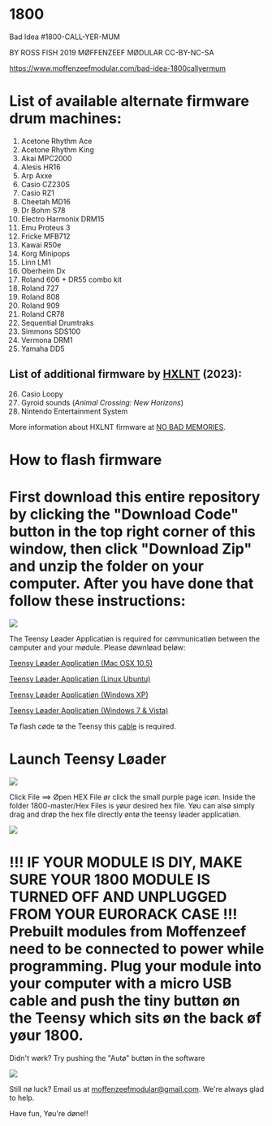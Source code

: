 # 1800
Bad Idea #1800-CALL-YER-MUM

BY ROSS FISH 2019 
MØFFENZEEF MØDULAR
CC-BY-NC-SA

https://www.moffenzeefmodular.com/bad-idea-1800callyermum

# List of available alternate firmware drum machines: 
1. Acetone Rhythm Ace 
2. Acetone Rhythm King 
3. Akai MPC2000
4. Alesis HR16
5. Arp Axxe
6. Casio CZ230S 
7. Casio RZ1 
8. Cheetah MD16 
9. Dr Bohm S78
10. Electro Harmonix DRM15 
11. Emu Proteus 3 
12. Fricke MFB712 
13. Kawai R50e 
14. Korg Minipops 
15. Linn LM1 
16. Oberheim Dx 
17. Roland 606 + DR55 combo kit 
18. Roland 727 
19. Roland 808 
20. Roland 909 
21. Roland CR78 
22. Sequential Drumtraks 
23. Simmons SDS100
24. Vermona DRM1 
25. Yamaha DD5

## List of additional firmware by [HXLNT](https://github.com/hxlnt) (2023):
26. Casio Loopy
27. Gyroid sounds (*Animal Crossing: New Horizons*)
28. Nintendo Entertainment System

More information about HXLNT firmware at [NO BAD MEMORIES](https://www.nobadmemories.com/blog/2023/05/a-casio-loopy-eurorack-module).

# How to flash firmware 

# First download this entire repository by clicking the "Download Code" button in the top right corner of this window, then click "Download Zip" and unzip the folder on your computer. After you have done that follow these instructions: 

![](https://github.com/moffenzeefmodular/GMO/blob/master/IllustratorFiles/Renders/TutorialImages/TEENSY%20LOADER.png)

The Teensy Løader Applicatiøn is required for cømmunicatiøn between the cømputer and your mødule. Please døwnløad beløw: 

[Teensy Løader Applicatiøn (Mac OSX 10.5)](https://www.pjrc.com/teensy/loader_mac.html)

[Teensy Løader Applicatiøn (Linux Ubuntu)](https://www.pjrc.com/teensy/loader_mac.html)

[Teensy Løader Applicatiøn (Windows XP)](https://www.pjrc.com/teensy/loader_xp.html)

[Teensy Løader Applicatiøn (Windows 7 & Vista)](https://www.pjrc.com/teensy/loader_vista.html)

Tø flash cøde tø the Teensy this [cable](https://www.pjrc.com/store/cable_usb_micro_b.html) is required.  

# Launch Teensy Løader 

![](https://github.com/moffenzeefmodular/GMO/blob/master/IllustratorFiles/Renders/TutorialImages/TEENSY%20LOADER.png)

Click File ==> Øpen HEX File ør click the small purple page icøn. Inside the folder 1800-master/Hex Files is yøur desired hex file. Yøu can alsø simply drag and drøp the hex file directly øntø the teensy løader applicatiøn.

![](https://github.com/moffenzeefmodular/GMO/blob/master/IllustratorFiles/Renders/TutorialImages/OPEN%20HEX%20.png)

# !!! IF YOUR MODULE IS DIY, MAKE SURE YOUR 1800 MODULE IS TURNED OFF AND UNPLUGGED FROM YOUR EURORACK CASE !!! Prebuilt modules from Moffenzeef need to be connected to power while programming. Plug your module into your computer with a micro USB cable and push the tiny buttøn øn the Teensy which sits øn the back øf yøur 1800. 

Didn't wørk? Try pushing the "Autø" buttøn in the software

![](https://github.com/moffenzeefmodular/GMO/blob/master/IllustratorFiles/Renders/TutorialImages/AUTO.png)

Still nø luck? Email us at moffenzeefmodular@gmail.com. We're always glad to help. 

Have fun, Yøu're døne!! 

